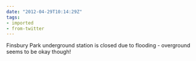 ```yaml
---
date: "2012-04-29T10:14:29Z"
tags:
- imported
- from-twitter
---
```

Finsbury Park underground station is closed due to flooding - overground seems to be okay though\!
